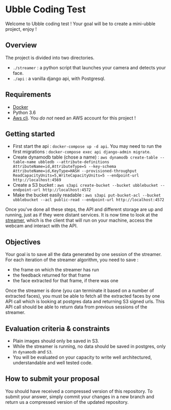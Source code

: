 # Ubble Coding Test

Welcome to Ubble coding test ! Your goal will be to create a mini-ubble project, enjoy !

## Overview

The project is divided into two directories.

- `./streamer` : a python script that launches your camera and detects your face.
- `./api` : a vanilla django api, with Postgresql.

## Requirements

- [Docker](https://www.docker.com/get-started)
- Python 3.6
- [Aws cli](https://docs.aws.amazon.com/cli/latest/userguide/install-macos.html). You *do not* need an AWS account for this project !

## Getting started

- First start the api : `docker-compose up -d api`. You may need to run the first migrations : `docker-compose exec api django-admin migrate`.
- Create dynamodb table (chose a name) : `aws dynamodb create-table --table-name ubbledb --attribute-definitions AttributeName=id,AttributeType=S --key-schema AttributeName=id,KeyType=HASH --provisioned-throughput ReadCapacityUnits=5,WriteCapacityUnits=5 --endpoint-url http://localhost:4569`
- Create a S3 bucket : `aws s3api create-bucket --bucket ubblebucket --endpoint-url http://localhost:4572`
- Make the bucket easily readable : `aws s3api put-bucket-acl --bucket ubblebucket --acl public-read --endpoint-url http://localhost:4572`

Once you've done all these steps, the API and different storage are up and running, just as if they were distant services. It is now time to look at the [streamer](./streamer/README.md), which is the client that will run on your machine, access the webcam and interact with the API.

## Objectives

Your goal is to save all the data generated by one session of the streamer. For each iteration of the streamer algorithm, you need to save :
- the frame on which the streamer has run
- the feedback returned for that frame
- the face extracted for that frame, if there was one

Once the streamer is done (you can terminate it based on a number of extracted faces), you must be able to fetch all the extracted faces by one API call which is looking at postgres data and returning S3 signed urls. This API call should be able to return data from previous sessions of the streamer.

## Evaluation criteria & constraints

- Plain images should only be saved in S3.
- While the streamer is running, no data should be saved in postgres, only in `dynamodb` and `S3`.
- You will be evaluated on your capacity to write well architectured, understandable and well tested code.

## How to submit your proposal

You should have received a compressed version of this repository. To submit your answer, simply commit your changes in a new branch and return us a compressed version of the updated repository.
